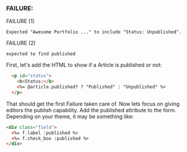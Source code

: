 ### FAILURE:

FAILURE (1)

    Expected "Awesome Portfolio ..." to include "Status: Unpublished".

FAILURE (2)

    expected to find published


First, let's add the HTML to show if a Article is published or not:
```html
  <p id="status">
    <b>Status:</b>
    <%= @article.published? ? "Published" : "Unpublished" %>
  </p>
```

That should get the first Failure taken care of. Now lets focus on giving editors the publish capability. Add the published attribute to the form. Depending on your theme, it may be something like:
```html
<div class="field">
  <%= f.label :published %>
  <%= f.check_box :published %>
</div>
```
